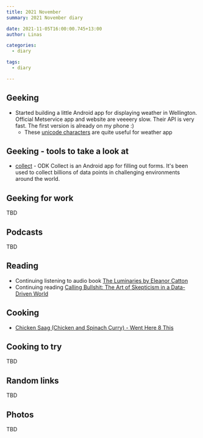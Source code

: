 ```yaml
---
title: 2021 November
summary: 2021 November diary

date: 2021-11-05T16:00:00.745+13:00
author: Linas

categories:
  - diary

tags:
  - diary

---
```


## Geeking

* Started building a little Android app for displaying weather in Wellington. Official Metservice app and website are veeeery slow. Their API is very fast. The first version is already on my phone :)
  * These [unicode characters](https://www.alt-codes.net/weather-symbols.php) are quite useful for weather app 

## Geeking - tools to take a look at

* [collect](https://github.com/getodk/collect) - ODK Collect is an Android app for filling out forms. It's been used to collect billions of data points in challenging environments around the world.

## Geeking for work

TBD
 
## Podcasts

TBD

## Reading

* Continuing listening to audio book [The Luminaries by Eleanor Catton](https://www.goodreads.com/book/show/17333230-the-luminaries)
* Continuing reading [Calling Bullshit: The Art of Skepticism in a Data-Driven World](https://www.goodreads.com/book/show/48889983-calling-bullshit) 

## Cooking

* [Chicken Saag (Chicken and Spinach Curry) - Went Here 8 This](https://www.wenthere8this.com/chicken-saag/)

## Cooking to try

TBD

## Random links

TBD
 
## Photos

TBD

